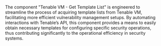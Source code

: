 The component "Tenable VM - Get Template List" is engineered to streamline the process of acquiring template lists from Tenable VM, facilitating more efficient vulnerability management setups. By automating interactions with Tenable’s API, this component provides a means to easily obtain necessary templates for configuring specific security operations, thus contributing significantly to the operational efficiency in security systems.
